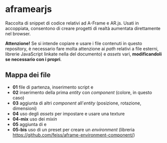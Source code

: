 # aframearjs
Raccolta di snippet di codice relativi ad A-Frame e AR.js. Usati in accoppiata, consentono di creare progetti di realtà aumentata direttamente nel browser.

**Attenzione!** Se si intende copiare e usare i file contenuti in questo repository, è necessario fare molta attenzione ai _path_ relativi a file esterni, librerie JavaScript linkate nella <head> del documento) e _assets_ vari, **modificandoli se necessario con i propri**.

## Mappa dei file
- **01** file di partenza, inserimento script e <a-scene>
- **02** inserimento della prima _entity_ con _component_ (colore, in questo caso)
- **03** aggiunta di altri _component_ all'_entity_ (posizione, rotazione, dimensioni)
- **04** uso degli _assets_ per impostare e usare una texture
- **04-mix** uso dei _mixin_
- **05** aggiunta di <a-sky> e <a-plane>
- **05-bis** uso di un preset per creare un _environment_ (libreria https://github.com/feiss/aframe-environment-component/)

